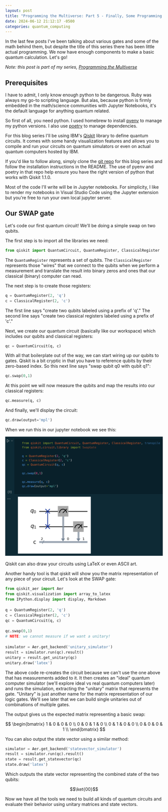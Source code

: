 ```yaml
---
layout: post
title: "Programming the Multiverse: Part 5 - Finally, Some Programming!"
date: 2024-06-12 21:12:17 -0500
categories: quantum_computing
---
```


In the last few posts I've been talking about various gates and some of the math behind them, but despite the title of this series there has been little actual programming. We now have enough components to make a basic quantum calculation. Let's go!

_Note: this post is part of my series, [Programming the Multiverse](/programming-the-multiverse-part-1/)_

## Prerequisites

I have to admit, I only know enough python to be dangerous. Ruby was always my go-to scripting language. But alas, because python is firmly embedded in the math/science communities with Jupyter Notebooks, it's the default language for anything quantum related.

So first of all, you need python. I used homebrew to install [pyenv](https://github.com/pyenv/pyenv) to manage my python versions. I also use [poetry](https://python-poetry.org/) to manage dependencies.

For this blog series I'll be using IBM's [Qiskit](https://qiskit.org/) library to define quantum circuits. It comes with some handy visualization features and allows you to compile and run your circuits on quantum simulators or even on actual quantum computers hosted by IBM.

If you'd like to follow along, simply clone the [git repo](https://github.com/erithmetic/programming-the-multiverse) for this blog series and follow the installation instructions in the README. The use of pyenv and poetry in that repo help ensure you have the right version of python that works with Qiskit 1.1.0.

Most of the code I'll write will be in Jupyter notebooks. For simplicity, I like to render my notebooks in Visual Studio Code using the Jupyter extension but you're free to run your own local jupyter server.

## Our SWAP gate

Let's code our first quantum circuit! We'll be doing a simple swap on two qubits.

The first step is to import all the libraries we need:

```python
from qiskit import QuantumCircuit, QuantumRegister, ClassicalRegister
```

The `QuantumRegister` represents a set of qubits. The `ClassicalRegister` represents those "wires" that we connect to the qubits when we perform a measurement and translate the result into binary zeros and ones that our classical (binary) computer can read.

The next step is to create those registers:

```python
q = QuantumRegister(2, 'q')
c = ClassicalRegister(2, 'c')
```

The first line says "create two qubits labeled using a prefix of 'q'." The second line says "create two classical registers labeled using a prefix of 'c'."

Next, we create our quantum circuit (basically like our workspace) which includes our qubits and classical registers:

```python
qc = QuantumCircuit(q, c)
```

With all that boilerplate out of the way, we can start wiring up our qubits to gates. Qiskit is a bit cryptic in that you have to reference qubits by their zero-based index. So this next line says "swap qubit q0 with qubit q1":

```python
qc.swap(0,1)
```

At this point we will now measure the qubits and map the results into our classical registers:

```python
qc.measure(q, c)
```

And finally, we'll display the circuit:

```python
qc.draw(output='mpl')
```

When we run this in our jupyter notebook we see this:

![A screenshot of the above code and drawing in a jupyter notebook](../images/multiverse-part-5/swap-notebook.png)

Qiskit can also draw your circuits using LaTeX or even ASCII art.

Another handy tool is that qiskit will show you the matrix representation of any piece of your circuit. Let's look at the SWAP gate:

```python
from qiskit_aer import Aer
from qiskit.visualization import array_to_latex
from IPython.display import display, Markdown

q = QuantumRegister(2, 'q')
c = ClassicalRegister(2, 'c')
qc = QuantumCircuit(q, c)

qc.swap(0,1)
# NOTE: we cannot measure if we want a unitary!

simulator = Aer.get_backend('unitary_simulator')
result = simulator.run(qc).result()
unitary = result.get_unitary(qc)
unitary.draw('latex')
```

The above code re-creates the circuit because we can't use the one above that has measurements added to it. It then creates an "ideal" quantum computer simulator (we'll explore ideal vs real quantum computers later) and runs the simulation, extracting the "unitary" matrix that represents the gate. "Unitary" is just another name for the matrix representation of our logic gates. We'll see later that we can build single unitaries out of combinations of multiple gates.

The output gives us the expected matrix representing a basic swap:

$$
\begin{bmatrix}
1 & 0 & 0 & 0  \\
 0 & 0 & 1 & 0  \\
 0 & 1 & 0 & 0  \\
 0 & 0 & 0 & 1  \\
 \end{bmatrix}
$$

You can also output the state vector using a similar method:

```python
simulator = Aer.get_backend('statevector_simulator')
result = simulator.run(qc).result()
state = result.get_statevector(qc)
state.draw('latex')
```

Which outputs the state vector representing the combined state of the two qubits:

$$\ket{00}$$

Now we have all the tools we need to build all kinds of quantum circuits and evaluate their behavior using unitary matrices and state vectors.
